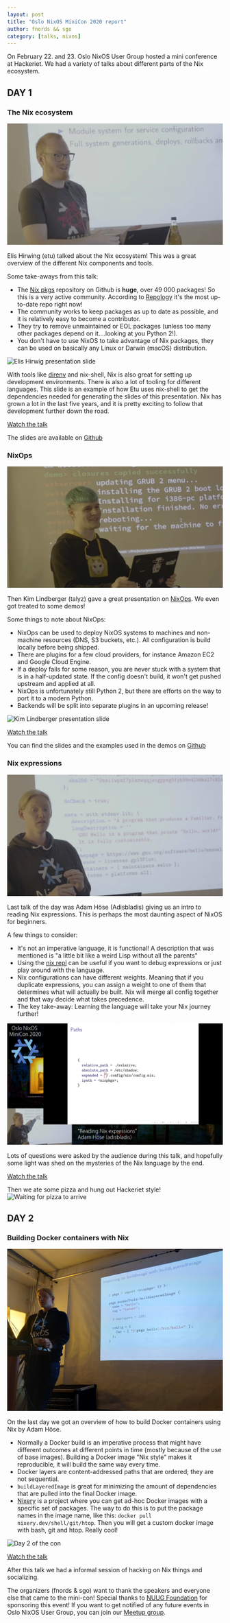 ```yaml
---
layout: post
title: "Oslo NixOS MiniCon 2020 report"
author: fnords && sgo
category: [talks, nixos]
---
```

On February 22. and 23. Oslo NixOS User Group hosted a mini conference at
Hackeriet. We had a variety of talks about different parts of the Nix ecosystem.

## DAY 1

### The Nix ecosystem

![Elis Hirwig](/images/nixos_minicon_2020/etu_day1.png)

Elis Hirwing (etu) talked about the Nix ecosystem! This was a great overview of
the different Nix components and tools.

Some take-aways from this talk:

- The [Nix pkgs](https://github.com/NixOS/nixpkgs) repository on Github is
  **huge**, over 49 000 packages! So this is a very active community. According
  to [Repology](https://repology.org/repositories/statistics/newest) it's the
  most up-to-date repo right now!
- The community works to keep packages as up to date as possible, and it is
  relatively easy to become a contributor.
- They try to remove unmaintained or EOL packages (unless too many other
  packages depend on it....looking at you Python 2!).
- You don't have to use NixOS to take advantage of Nix packages, they can be
  used on basically any Linux or Darwin (macOS) distribution.

![Elis Hirwig presentation
slide](/images/nixos_minicon_2020/etu_presentation.png)

With tools like [direnv](https://direnv.net/) and nix-shell, Nix is also great
for setting up development environments. There is also a lot of tooling for
different languages. This slide is an example of how Etu uses nix-shell to
get the dependencies needed for generating the slides of this presentation.
Nix has grown a lot in the last five years, and it is pretty exciting to
follow that development further down the road.

[Watch the talk](https://www.youtube.com/watch?v=9Su89RLoh0Q)

The slides are available on
[Github](https://github.com/etu/presentations/tree/master/oslo-nixos-meetup-2020-02-22)

### NixOps

![Kim Lindberger](/images/nixos_minicon_2020/talyz_day1.png)

Then Kim Lindberger (talyz) gave a great presentation on
[NixOps](https://nixos.org/nixops/). We even got treated to some demos!

Some things to note about NixOps:

- NixOps can be used to deploy NixOS systems to machines and non-machine
  resources (DNS, S3 buckets, etc.). All configuration is build locally before
  being shipped.
- There are plugins for a few cloud providers, for instance Amazon EC2 and
  Google Cloud Engine.
- If a deploy fails for some reason, you are never stuck with a system that is
  in a half-updated state. If the config doesn't build, it won't get pushed
  upstream and applied at all.
- NixOps is unfortunately still Python 2, but there are efforts on the way to
  port it to a modern Python.
- Backends will be split into separate plugins in an upcoming release!

![Kim Lindberger presentation
slide](/images/nixos_minicon_2020/talyz_presentation.png)

[Watch the talk](https://www.youtube.com/watch?v=SoHtccHNOJ8)

You can find the slides and the examples used in the demos on
[Github](https://github.com/talyz/presentations/tree/master/nixops-oslo-2020)

### Nix expressions

![Adam Höse](/images/nixos_minicon_2020/adis_day1.png)

Last talk of the day was Adam Höse (Adisbladis) giving us an intro to reading
Nix expressions. This is perhaps the most daunting aspect of NixOS for
beginners.

A few things to consider:

- It's not an imperative language, it is functional! A description that was
  mentioned is  "a little bit like a weird Lisp without all the parents"
- Using the [nix repl](https://nixos.wiki/wiki/Nix-repl) can be useful if you
  want to debug expressions or just play around with the language.
- Nix configurations can have different weights. Meaning that if you duplicate
  expressions, you can assign a weight to one of them that determines what will
  actually be built. Nix will merge all config together and that way decide what
  takes precedence.
- The key take-away: Learning the language will take your Nix journey further!

![Adam Höse presentation](/images/nixos_minicon_2020/adis_presentation.png)

Lots of questions were asked by the audience during this talk, and hopefully
some light was shed on the mysteries of the Nix language by the end.

[Watch the talk](https://www.youtube.com/watch?v=tJHb8Y_LOjE)

Then we ate some pizza and hung out Hackeriet style!  ![Waiting for pizza to
arrive](/images/nixos_minicon_2020/nix_hangout.jpg)

## DAY 2

### Building Docker containers with Nix

![Adam Höse](/images/nixos_minicon_2020/adis_day2.jpg)

On the last day we got an overview of how to build Docker containers using Nix
by Adam Höse.

- Normally a Docker build is an imperative process that might have different
  outcomes at different points in time (mostly because of the use of base
  images). Building a Docker image "Nix style" makes it reproducible, it will
  build the same way every time.
- Docker layers are content-addressed paths that are ordered; they are not
  sequential.
- `buildLayeredImage` is great for minimizing the amount of dependencies that
  are pulled into the final Docker image.
- [Nixery](https://nixery.dev/) is a project where you can get ad-hoc Docker
  images with a specific set of packages. The way to do this is to put the
  package names in the image name, like this: `docker pull
  nixery.dev/shell/git/htop`. Then you will get a custom docker image with bash,
  git and htop. Really cool!
  
![Day 2 of the con](/images/nixos_minicon_2020/day2_overview.jpg)

[Watch the talk](https://www.youtube.com/watch?v=9mcfadAoie8)

After this talk we had a informal session of hacking on Nix things and
socializing.

The organizers (fnords & sgo) want to thank the speakers and everyone else that
came to the mini-con! Special thanks to [NUUG
Foundation](https://www.nuugfoundation.no/no/) for sponsoring this
event! If you want to get notified of any future events in Oslo
NixOS User Group, you can join our [Meetup
group](https://www.meetup.com/Oslo-NixOS-User-Group/).
